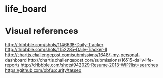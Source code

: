 life_board
==========

Visual references
==========

http://dribbble.com/shots/1146638-Daily-Tracker
http://dribbble.com/shots/1152285-Daily-Tracker-II
http://chartjs.challengepost.com/submissions/16487-my-personal-dashboard
http://chartjs.challengepost.com/submissions/16515-daily-life-reports
http://dribbble.com/shots/942029-Resume-2013-WIP?list=searches
https://github.com/obfuscurity/tasseo

